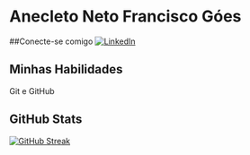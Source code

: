
# Anecleto Neto Francisco Góes

##Conecte-se comigo
	[![LinkedIn](https://img.shields.io/badge/LinkedIn-000?style=for-the-badge&logo=linkedin&logoColor=0E76A8)](https://www.linkedin.com/in/anecleto-neto-francisco-goes-693993248/)



## Minhas Habilidades
Git e GitHub

## GitHub Stats
[![GitHub Streak](https://streak-stats.demolab.com/?user=AnecletoGoes&theme=bear&background=000&border=30A3DC&dates=FFF)](https://git.io/streak-stats)

